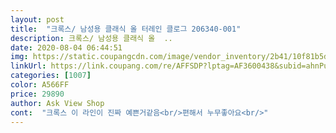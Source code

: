```yaml
---
layout: post 
title:  "크록스/ 남성용 클래식 올 터레인 클로그 206340-001" 
description: 크록스/ 남성용 클래식 올  ..
date: 2020-08-04 06:44:51 
img: https://static.coupangcdn.com/image/vendor_inventory/2b41/10f81b5d23c0e065eef17c0b5eccf86dcb849feba02ef728a3d985cd195c.jpg 
linkUrl: https://link.coupang.com/re/AFFSDP?lptag=AF3600438&subid=ahnPublicAsk&pageKey=1419013568&itemId=2456602519&vendorItemId=70467294109&traceid=V0-113-f59698b6177fc534 
categories: [1007] 
color: A566FF 
price: 29890 
author: Ask View Shop 
cont:  "크록스 이 라인이 진짜 예쁜거같음<br/>편해서 누무좋아요<br/>" 
---
```


